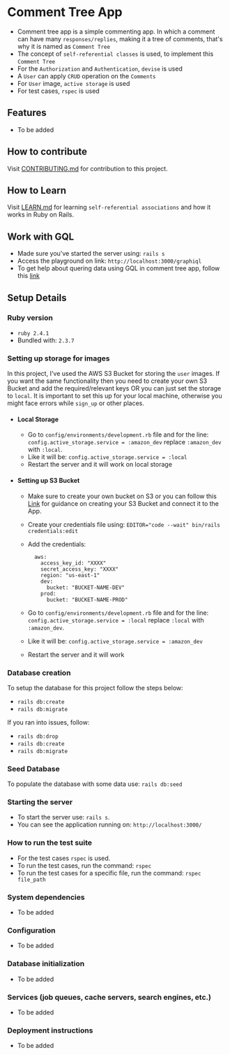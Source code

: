 # Comment Tree App
- Comment tree app is a simple commenting app. In which a comment can have many `responses/replies`, making it a tree of comments, that's why it is named as `Comment Tree`
- The concept of `self-referential classes` is used, to implement this `Comment Tree`
- For the `Authorization` and `Authentication`, `devise` is used
- A `User` can apply `CRUD` operation on the `Comments`
- For `User` image, `active storage` is used
- For test cases, `rspec` is used

## Features
- To be added

## How to contribute
Visit [CONTRIBUTING.md](https://github.com/ShehrozIrfan/comment_tree_app/blob/master/CONTRIBUTING.md) for contribution to this project.

## How to Learn
Visit [LEARN.md](https://github.com/ShehrozIrfan/comment_tree_app/blob/master/LEARN.md) for learning `self-referential associations` and how it works in Ruby on Rails.

## Work with GQL
- Made sure you've started the server using: `rails s`
- Access the playground on link: `http://localhost:3000/graphiql`
- To get help about quering data using GQL in comment tree app, follow this [link](https://github.com/ShehrozIrfan/comment_tree_app/blob/master/GRAPHQL.md)


## Setup Details

### Ruby version
- `ruby 2.4.1`
- Bundled with: `2.3.7`

### Setting up storage for images
In this project, I've used the AWS S3 Bucket for storing the `user` images. If you want the same functionality then you need to create your own S3 Bucket and add the required/relevant keys OR you can just set the storage to `local`. It is important to set this up for your local machine, otherwise you might face errors while `sign_up` or other places.

- #### Local Storage
  - Go to `config/environments/development.rb` file and for the line: `config.active_storage.service = :amazon_dev` replace `:amazon_dev` with `:local`.
  - Like it will be: `config.active_storage.service = :local`
  - Restart the server and it will work on local storage

- #### Setting up S3 Bucket
  - Make sure to create your own bucket on S3 or you can follow this [Link](https://medium.com/@rmg007/rails-6-0-upload-images-using-active-storage-and-amazon-simple-storage-service-amazon-s3-36861c03dc4a) for guidance on creating your S3 Bucket and connect it to the App.
  - Create your credentials file using: `EDITOR="code --wait" bin/rails credentials:edit`
  - Add the credentials: 
 
    ``` 
      aws:
        access_key_id: "XXXX"
        secret_access_key: "XXXX"
        region: "us-east-1"
        dev:
          bucket: "BUCKET-NAME-DEV"
        prod:
          bucket: "BUCKET-NAME-PROD"
     ```
  - Go to `config/environments/development.rb` file and for the line: `config.active_storage.service = :local` replace `:local` with `:amazon_dev`.
  - Like it will be: `config.active_storage.service = :amazon_dev`
  - Restart the server and it will work

### Database creation
To setup the database for this project follow the steps below:
- `rails db:create`
- `rails db:migrate`

If you ran into issues, follow:
- `rails db:drop`
- `rails db:create`
- `rails db:migrate`

### Seed Database
To populate the database with some data use:
`rails db:seed`

### Starting the server
- To start the server use: `rails s`.
- You can see the application running on: `http://localhost:3000/`

### How to run the test suite
- For the test cases `rspec` is used.
- To run the test cases, run the command: `rspec`
- To run the test cases for a specific file, run the command: `rspec file_path`

### System dependencies
- To be added

### Configuration
- To be added

### Database initialization
- To be added

### Services (job queues, cache servers, search engines, etc.)
- To be added

### Deployment instructions
- To be added
